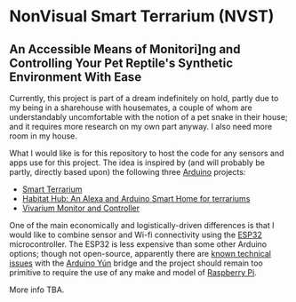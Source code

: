 # NonVisual Smart Terrarium (NVST)
## An Accessible Means of Monitori]ng and Controlling Your Pet Reptile's Synthetic Environment With Ease
Currently, this project is part of a dream indefinitely on hold, partly due to my being in a sharehouse with housemates, a couple of whom are understandably uncomfortable with the notion of a pet snake in their house; and it requires more research on my own part anyway.  I also need more room in my house.

What I would like is for this repository to host the code for any sensors and apps use for this project.  The idea is inspired by (and will probably be partly, directly based upon) the following three [Arduino](https://www.arduino.cc/) projects:
* [Smart Terrarium](https://create.arduino.cc/projecthub/ryanjgill2/smart-terrarium-b6fa04)
* [Habitat Hub: An Alexa and Arduino Smart Home for terrariums](https://create.arduino.cc/projecthub/jfforever70/habitat-hub-an-alexa-and-arduino-smart-home-for-terrariums-8c3f1a)
* [Vivarium Monitor and Controller](https://create.arduino.cc/projecthub/cfar/vivarium-monitor-and-controller-dba892)

One of the main economically and logistically-driven differences is that I would like to combine sensor and Wi-fi connectivity using the [ESP32](https://www.espressif.com/en/products/socs/esp32) microcontroller.  The ESP32 is less expensive than some other Arduino options; though not open-source, apparently there are [known technical issues](https://www.google.com/search?q=arduino+yun+y%C3%BAn+known+issu*+troubl*&sxsrf=AOaemvKAZ4Y1YqTpeuXhveiNbGO5OgDGbA%3A1638169632192&source=hp&ei=IHykYc-XCcSawbkP3M6yoAc&iflsig=ALs-wAMAAAAAYaSKMGiPISQR3eistqMjJEu7wJu4jzxI&oq=arduino+Yu&gs_lcp=Cgdnd3Mtd2l6EAMYADIECCMQJzIECCMQJzIECCMQJzIFCAAQkQIyBQgAEJECMgUIABCRAjIFCAAQgAQyBQgAEIAEMgUIABCRAjIFCAAQgAQ6BwgjEOoCECc6CwgAEIAEELEDEIMBOhEILhCABBCxAxCDARDHARDRAzoICC4QgAQQsQM6CAgAELEDEIMBOg4ILhCABBCxAxDHARCjAjoRCC4QgAQQsQMQgwEQxwEQrwE6CwguEIAEELEDEIMBOggIABCABBCxAzoLCC4QgAQQxwEQrwE6DgguEIAEELEDEMcBENEDOggIABCxAxCRAlAAWMpgYKlyaAdwAHgDgAGoAogB-ReSAQYwLjE1LjKYAQCgAQGwAQo&sclient=gws-wiz) with the [Arduino Yún](https://www.arduino.cc/en/Main/ArduinoBoardYun/) bridge and the project should remain too primitive to require the use of any make and model of [Raspberry Pi](https://www.raspberrypi.org/).

More info TBA.